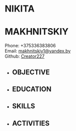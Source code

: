 # NIKITA                
# MAKHNITSKIY          
Phone: +375336383806  
Email: makhnitskiy1@yandex.by  
Github: [Creator227](https://github.com/Creator227/)
* ## OBJECTIVE  
* ## EDUCATION
* ## SKILLS
* ## ACTIVITIES
